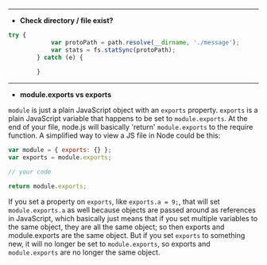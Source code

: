 

------------------------------------------------------

- **Check directory / file exist?**

```javascript
try {
			var protoPath = path.resolve(__dirname, './message');
			var stats = fs.statSync(protoPath);
		} catch (e) {
		
		}

```

---------------------------------------------------------

- **module.exports vs exports**

`module` is just a plain JavaScript object with an `exports` property. `exports` is a plain JavaScript variable that happens to be set to `module.exports`. At the end of your file, node.js will basically 'return' `module.exports` to the require function. A simplified way to view a JS file in Node could be this:

```javascript
var module = { exports: {} };
var exports = module.exports;

// your code

return module.exports;
```

If you set a property on `exports`, like `exports.a = 9;`, that will set `module.exports.a` as well because objects are passed around as references in JavaScript, which basically just means that if you set multiple variables to the same object, they are all the same object; so then exports and module.exports are the same object.
But if you set `exports` to something new, it will no longer be set to `module.exports`, so exports and `module.exports` are no longer the same object.
